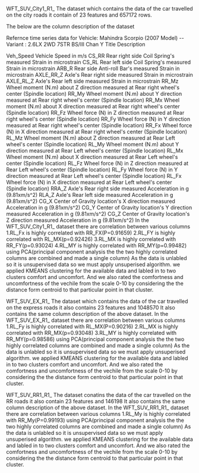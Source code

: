 WFT_SUV_City1_R1_ The dataset which contains the data of the car travelled on the city roads it contain of 23 features and 657172 rows.

The below are the column description of the dataset

Refernce time series data for Vehicle: Mahindra Scorpio (2007 Model) -- Variant : 2.6LX 2WD 7STR BS/III Chan	Y Title Description

Veh_Speed	Vehicle Speed in m/s
CS_RR	Rear right side Coil Spring's measured Strain in microstrain
CS_RL	Rear left side Coil Spring's measured Strain in microstrain
ARB_R	Rear side Anti-roll Bar's measured Strain in microstrain
AXLE_RR_Z	Axle's Rear right side measured Strain in microstrain
AXLE_RL_Z	Axle's Rear left side measured Strain in microstrain
RR_Mz	Wheel moment (N.m) about Z direction measured at Rear right wheel's center (Spindle location)
RR_My	Wheel moment (N.m) about Y direction measured at Rear right wheel's center (Spindle location)
RR_Mx	Wheel moment (N.m) about X direction measured at Rear right wheel's center (Spindle location)
RR_Fz	Wheel force (N) in Z direction measured at Rear right wheel's center (Spindle location)
RR_Fy	Wheel force (N) in Y direction measured at Rear right wheel's center (Spindle location)
RR_Fx	Wheel force (N) in X direction measured at Rear right wheel's center (Spindle location)
RL_Mz	Wheel moment (N.m) about Z direction measured at Rear Left wheel's center (Spindle location)
RL_My	Wheel moment (N.m) about Y direction measured at Rear Left wheel's center (Spindle location)
RL_Mx	Wheel moment (N.m) about X direction measured at Rear Left wheel's center (Spindle location)
RL_Fz	Wheel force (N) in Z direction measured at Rear Left wheel's center (Spindle location)
RL_Fy	Wheel force (N) in Y direction measured at Rear Left wheel's center (Spindle location)
RL_Fx	Wheel force (N) in X direction measured at Rear Left wheel's center (Spindle location)
RRA_Z	Axle's Rear right side measured Acceleration in g (9.81xm/s^2)
RLA_Z	Axle's Rear left side measured Acceleration in g (9.81xm/s^2)
CG_X	Center of Gravity location's X direction measured Acceleration in g (9.81xm/s^2)
CG_Y	Center of Gravity location's Y direction measured Acceleration in g (9.81xm/s^2)
CG_Z	Center of Gravity location's Z direction measured Acceleration in g (9.81xm/s^2)
In the WFT_SUV_City1_R1_ dataset there are correlation between various columns 1.RL_Fx is highly correlated with RR_FX(P=0.91659) 2.RL_FY is highly correlated with RL_MX(p=0.92426) 3.RL_MX is highly correlated with RR_FY(p=0.93024) 4.RL_MY is highly correlated with RR_MY(p=0.99482) using PCA(principal component analysis the the two highly correlated columns are combined and made a single column) As the data is unlabled so it is unsupervised data so we must apply unsuperised algorithm. we applied KMEANS clustering for the available data and labled in to two clusters comfort and uncomfort. And we also rated the comfortness and uncomfortness of the vechile from the scale 0-10 by considering the the distance form centroid to that particular point in that cluster.

WFT_SUV_EX_R1_ The dataset which contains the data of the car travelled on the express roads it also contains 23 features and 1048570 It also contains the same column description of the above dataset. In the WFT_SUV_EX_R1_ dataset there are correlation between various columns 1.RL_Fy is highly correlated with RL_MX(P=0.90216) 2.RL_MX is highly correlated with RR_MX(p=0.93048) 3.RL_MY is highly correlated with RR_MY(p=0.98586) using PCA(principal component analysis the the two highly correlated columns are combined and made a single column) As the data is unlabled so it is unsupervised data so we must apply unsuperised algorithm. we applied KMEANS clustering for the available data and labled in to two clusters comfort and uncomfort. And we also rated the comfortness and uncomfortness of the vechile from the scale 0-10 by considering the the distance form centroid to that particular point in that cluster.

WFT_SUV_RR1_R1_ The dataset conatins the data of the car travelled on the RR roads it also contain 23 features and 146198 It also contains the same column description of the above dataset. In the WFT_SUV_RR1_R1_ dataset there are correlation between various columns 1.RL_My is highly correlated with RR_My(P=0.99193) using PCA(principal component analysis the the two highly correlated columns are combined and made a single column) As the data is unlabled so it is unsupervised data so we must apply unsuperised algorithm. we applied KMEANS clustering for the available data and labled in to two clusters comfort and uncomfort. And we also rated the comfortness and uncomfortness of the vechile from the scale 0-10 by considering the the distance form centroid to that particular point in that cluster.
